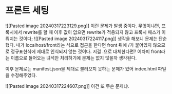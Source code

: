 # 프론트 세팅
![[Pasted image 20240317223129.png]]
이런 문제가 발생 중이다.
무엇이냐면, 프록시에서 rewrite를 할 때 이후 값이 없으면 rewrite가 적용되지 않고 프록시 패스가 이뤄지는 것이다;
![[Pasted image 20240317224117.png]]
생각을 해보니 문제는 단순했다. 내가 localhost/front라는 식으로 접근을 한다면 front 뒤에 /가 붙어있지 않으므로 정규표현식에 제대로 인식되지 않는 것이다. 
저걸 .으로 대체한다면?
어차피 front라는 이름으로 들어오는 녀석만 처리하기에 문제는 없지 않을까 생각된다.

이후 문제로는 manifest.json을 제대로 불러오지 못하는 문제가 있어 index.html 파일을 수정해주었다.

![[Pasted image 20240317224607.png]]
이건 또 무슨 문제냐. 